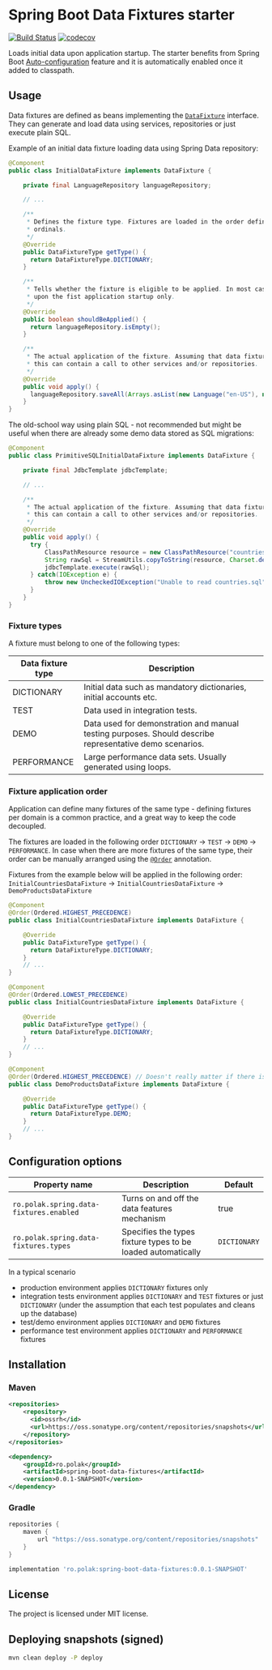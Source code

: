 # Spring Boot Data Fixtures starter
[![Build Status](https://travis-ci.com/piotrpolak/spring-boot-data-fixtures.svg?branch=master)](https://travis-ci.com/piotrpolak/spring-boot-data-fixtures)
[![codecov](https://codecov.io/gh/piotrpolak/spring-boot-data-fixtures/branch/master/graph/badge.svg?token=MC4ZZAQCTJ)](https://codecov.io/gh/piotrpolak/spring-boot-data-fixtures/)

Loads initial data upon application startup. The starter benefits from Spring Boot
[Auto-configuration](https://docs.spring.io/spring-boot/docs/current/reference/html/using-spring-boot.html#using-boot-auto-configuration) feature
and it is automatically enabled once it added to classpath.

## Usage

Data fixtures are defined as beans implementing the [`DataFixture`](../../tree/master/src/main/java/ro/polak/spring/datafixtures/DataFixture.java)
interface. They can generate and load data using services, repositories or just execute plain SQL.

Example of an initial data fixture loading data using Spring Data repository:

```java
@Component
public class InitialDataFixture implements DataFixture {

    private final LanguageRepository languageRepository;

    // ...

    /**
     * Defines the fixture type. Fixtures are loaded in the order defined by DataFixtureType enum
     * ordinals.
     */
    @Override
    public DataFixtureType getType() {
      return DataFixtureType.DICTIONARY;
    }

    /**
     * Tells whether the fixture is eligible to be applied. In most cases a fixture is executed
     * upon the fist application startup only.
     */
    @Override
    public boolean shouldBeApplied() {
      return languageRepository.isEmpty();
    }

    /**
     * The actual application of the fixture. Assuming that data fixtures are registered as beans,
     * this can contain a call to other services and/or repositories.
     */
    @Override
    public void apply() {
      languageRepository.saveAll(Arrays.asList(new Language("en-US"), new Language("pl-PL")));
    }
}
```

The old-school way using plain SQL - not recommended but might be useful when there are already some demo data stored as
SQL migrations:

```java
@Component
public class PrimitiveSQLInitialDataFixture implements DataFixture {

    private final JdbcTemplate jdbcTemplate;

    // ...

    /**
     * The actual application of the fixture. Assuming that data fixtures are registered as beans,
     * this can contain a call to other services and/or repositories.
     */
    @Override
    public void apply() {
      try {
          ClassPathResource resource = new ClassPathResource("countries.sql").getInputStream();
          String rawSql = StreamUtils.copyToString(resource, Charset.defaultCharset());
          jdbcTemplate.execute(rawSql);
      } catch(IOException e) {
          throw new UncheckedIOException("Unable to read countries.sql", e);
      }
    }
}
```

### Fixture types

A fixture must belong to one of the following types:

| Data fixture type | Description                                                                                             |
|-------------------|---------------------------------------------------------------------------------------------------------|
| DICTIONARY        | Initial data such as mandatory dictionaries, initial accounts etc.                                      |
| TEST              | Data used in integration tests.                                                                         |
| DEMO              | Data used for demonstration and manual testing purposes. Should describe representative demo scenarios. |
| PERFORMANCE       | Large performance data sets. Usually generated using loops.                                             |

### Fixture application order

Application can define many fixtures of the same type - defining fixtures per domain is a common practice, and a great
way to keep the code decoupled.

The fixtures are loaded in the following order `DICTIONARY` -> `TEST` -> `DEMO` -> `PERFORMANCE`.
In case when there are more fixtures of the same type, their order can be manually arranged using the
[`@Order`](https://docs.spring.io/spring-framework/docs/current/javadoc-api/org/springframework/core/annotation/Order.html)
annotation.

Fixtures from the example below will be applied in the following order:
 `InitialCountriesDataFixture` -> `InitialCountriesDataFixture` -> `DemoProductsDataFixture`

```java
@Component
@Order(Ordered.HIGHEST_PRECEDENCE)
public class InitialCountriesDataFixture implements DataFixture {

    @Override
    public DataFixtureType getType() {
      return DataFixtureType.DICTIONARY;
    }
    // ...
}

@Component
@Order(Ordered.LOWEST_PRECEDENCE)
public class InitialCountriesDataFixture implements DataFixture {

    @Override
    public DataFixtureType getType() {
      return DataFixtureType.DICTIONARY;
    }
    // ...
}

@Component
@Order(Ordered.HIGHEST_PRECEDENCE) // Doesn't really matter if there is a single fixture of the demo type
public class DemoProductsDataFixture implements DataFixture {

    @Override
    public DataFixtureType getType() {
      return DataFixtureType.DEMO;
    }
    // ...
}
```

## Configuration options

| Property name                           | Description                                                  | Default      |
|-----------------------------------------|--------------------------------------------------------------|--------------|
| `ro.polak.spring.data-fixtures.enabled` | Turns on and off the data features mechanism                 | true         |
| `ro.polak.spring.data-fixtures.types`   | Specifies the types fixture types to be loaded automatically | `DICTIONARY` |

In a typical scenario
- production environment applies `DICTIONARY` fixtures only
- integration tests environment applies `DICTIONARY` and `TEST` fixtures or just `DICTIONARY`
  (under the assumption that each test populates and cleans up the database)
- test/demo environment applies `DICTIONARY` and `DEMO` fixtures
- performance test environment applies `DICTIONARY` and `PERFORMANCE` fixtures

## Installation

### Maven

```xml
<repositories>
    <repository>
      <id>ossrh</id>
      <url>https://oss.sonatype.org/content/repositories/snapshots</url>
    </repository>
</repositories>
```

```xml
<dependency>
    <groupId>ro.polak</groupId>
    <artifactId>spring-boot-data-fixtures</artifactId>
    <version>0.0.1-SNAPSHOT</version>
</dependency>
```

### Gradle

```groovy
repositories {
    maven {
        url "https://oss.sonatype.org/content/repositories/snapshots"
    }
}
```

```groovy
implementation 'ro.polak:spring-boot-data-fixtures:0.0.1-SNAPSHOT'
```

## License

The project is licensed under MIT license.

## Deploying snapshots (signed)

```bash
mvn clean deploy -P deploy
```